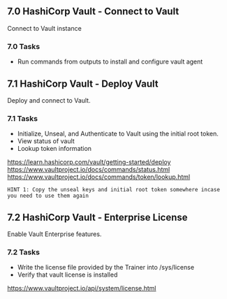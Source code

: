 ## 7.0 HashiCorp Vault - Connect to Vault
Connect to Vault instance

### 7.0 Tasks
* Run commands from outputs to install and configure vault agent

## 7.1 HashiCorp Vault - Deploy Vault
Deploy and connect to Vault.

### 7.1 Tasks
* Initialize, Unseal, and Authenticate to Vault using the initial root token.
* View status of vault
* Lookup token information

https://learn.hashicorp.com/vault/getting-started/deploy
https://www.vaultproject.io/docs/commands/status.html
https://www.vaultproject.io/docs/commands/token/lookup.html

`HINT 1: Copy the unseal keys and initial root token somewhere incase you need to use them again`

## 7.2 HashiCorp Vault - Enterprise License
Enable Vault Enterprise features.

### 7.2 Tasks
* Write the license file provided by the Trainer into /sys/license
* Verify that vault license is installed

https://www.vaultproject.io/api/system/license.html
